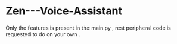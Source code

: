 # Zen---Voice-Assistant

Only the features is present in the main.py , rest peripheral code is requested to do on your own .
